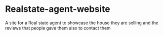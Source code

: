 # Realstate-agent-website
A site for a Real state agent to showcase the house they are selling and the reviews that people gave them also to contact them
